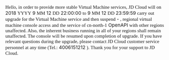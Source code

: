 <p style="text-align: left;"><span style="font-size: 15px; font-family: 宋体;">Hello, in order to provide more stable Virtual Machine services, JD Cloud will on </span>
<span style="font-size: 15px;">2018</span>
<span style="font-size: 15px; font-family: 宋体;">YYYY</span>
<span style="font-size: 15px;">9</span>
<span style="font-size: 15px; font-family: 宋体;">MM</span>
<span style="font-size: 15px;">12</span>
<span style="font-size: 15px; font-family: 宋体;">DD</span>
<span style="font-size: 15px;">22:00:00</span>
<span style="font-size: 15px; font-family: 宋体;">to</span>
<span style="font-size: 15px;">9</span>
<span style="font-size: 15px; font-family: 宋体;">MM</span>
<span style="font-size: 15px;">12</span>
<span style="font-size: 15px; font-family: 宋体;">DD</span>
<span style="font-size: 15px;">23:59:59</span>
<span style="font-size: 15px; font-family: 宋体;">carry out upgrade for the Virtual Machine service and then suspend</span>
<span style="font-size: 15px;">-</span>
<span style="font-size: 15px; font-family: 宋体;">, regional virtual machine console access and the service of cn-north-1</span>
<span style="font-size: 15px;">OpenAPI</span>
<span style="font-size: 15px; font-family: 宋体;">with other regions unaffected. Also, the inherent business running in all of your regions shall remain unaffected. The console will be resumed upon completion of upgrade. If you have relevant questions during the upgrade, please contact JD Cloud customer service personnel at any time (Tel.:</span>
<span style="font-size: 15px;">4006151212</span>
<span style="font-size: 15px; font-family: 宋体;">). Thank you for your support to JD Cloud. </span>
&nbsp;<br/></p>
